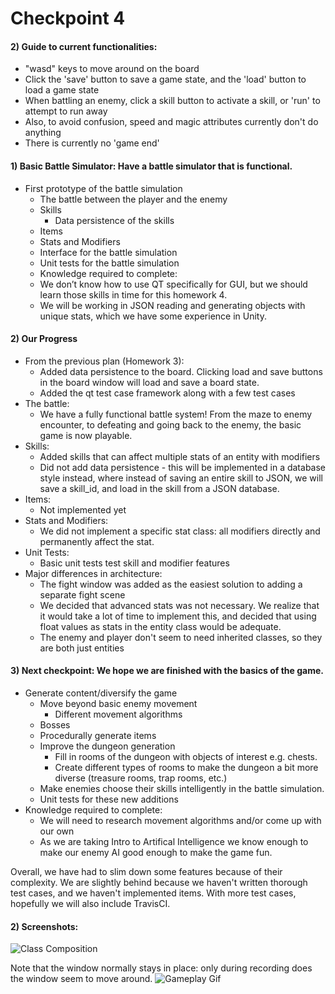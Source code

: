 # Checkpoint 4
#### 2) Guide to current functionalities:
- "wasd" keys to move around on the board
- Click the 'save' button to save a game state, and the 'load' button to load a game state
- When battling an enemy, click a skill button to activate a skill, or 'run' to attempt to run away
- Also, to avoid confusion, speed and magic attributes currently don't do anything
- There is currently no 'game end'
#### 1) Basic Battle Simulator: Have a battle simulator that is functional.
- First prototype of the battle simulation
  - The battle between the player and the enemy
  - Skills
    - Data persistence of the skills
  - Items
  - Stats and Modifiers
  - Interface for the battle simulation
  - Unit tests for the battle simulation
  - Knowledge required to complete:
  - We don’t know how to use QT specifically for GUI, but we should learn those skills in time for this homework 4.
  - We will be working in JSON reading and generating objects with unique stats, which we have some experience in Unity.
#### 2) Our Progress
- From the previous plan (Homework 3):
  - Added data persistence to the board. Clicking load and save buttons in the board window will load and save a board state.
  - Added the qt test case framework along with a few test cases
- The battle:
  - We have a fully functional battle system! From the maze to enemy encounter, to defeating and going back to the enemy, the basic game is now playable.
- Skills:
    - Added skills that can affect multiple stats of an entity with modifiers
    - Did not add data persistence - this will be implemented in a database style instead, where instead of saving an entire skill to JSON, we will save a skill_id, and load in the skill from a JSON database. 
- Items:
    - Not implemented yet
- Stats and Modifiers:
    - We did not implement a specific stat class: all modifiers directly and permanently affect the stat. 
- Unit Tests:
    - Basic unit tests test skill and modifier features
- Major differences in architecture:
    - The fight window was added as the easiest solution to adding a separate fight scene
    - We decided that advanced stats was not necessary. We realize that it would take a lot of time to implement this, and decided that using float values as stats in the entity class would be adequate.
    - The enemy and player don't seem to need inherited classes, so they are both just entities
#### 3) Next checkpoint: We hope we are finished with the basics of the game.
- Generate content/diversify the game
    - Move beyond basic enemy movement
      - Different movement algorithms
    - Bosses
    - Procedurally generate items
    - Improve the dungeon generation
      - Fill in rooms of the dungeon with objects of interest e.g. chests.
      - Create different types of rooms to make the dungeon a bit more diverse (treasure rooms, trap rooms, etc.)
    - Make enemies choose their skills intelligently in the battle simulation.
    - Unit tests for these new additions
- Knowledge required to complete:
  - We will need to research movement algorithms and/or come up with our own
  - As we are taking Intro to Artifical Intelligence we know enough to make our enemy AI good enough to make the game fun.

Overall, we have had to slim down some features because of their complexity. We are slightly behind because we haven't written thorough test cases, and we haven't implemented items. With more test cases, hopefully we will also include TravisCI.

#### 2) Screenshots:
![Class Composition](https://docs.google.com/drawings/d/e/2PACX-1vQrfcu6v2jyOQ42V3YtGEZHcU6cZK9IEUcNFRKwhaGztiwEENUXf6QrWTqffoCGkia8X-5r8OHV8c0H/pub?w=960&h=720)

Note that the window normally stays in place: only during recording does the window seem to move around.
![Gameplay Gif](https://thumbs.gfycat.com/ScarceDeliriousDassie-small.gif)
